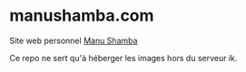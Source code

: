 # manushamba.com
Site web personnel [Manu Shamba](https://manushamba.com/)

Ce repo ne sert qu'à héberger les images hors du serveur ik.
